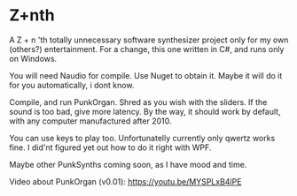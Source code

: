 # Z+nth

A Z + n 'th totally unnecessary software synthesizer project only for my own (others?) entertainment. For a change, this one written in C#, and runs only on Windows.

You will need Naudio for compile. Use Nuget to obtain it. Maybe it will do it for you automatically, i dont know.

Compile, and run PunkOrgan.
Shred as you wish with the sliders.
If the sound is too bad, give more latency. By the way, it should work by default, with any computer manufactured after 2010.

You can use keys to play too. Unfortunatelly currently only qwertz works fine. I did'nt figured yet out how to do it right with WPF.

Maybe other PunkSynths coming soon, as I have mood and time.

Video about PunkOrgan (v0.01): https://youtu.be/MYSPLxB4lPE
